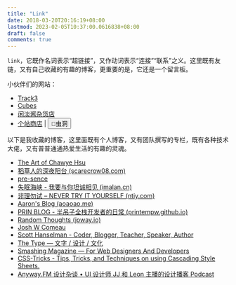 ```yaml
---
title: "Link"
date: 2018-03-20T20:16:19+08:00
lastmod: 2023-02-05T10:37:00.0616838+08:00
draft: false
comments: true
---
```


`link`，它既作名词表示“超链接”，又作动词表示“连接”“联系”之义。这里既有友链，又有自己收藏的有趣的博客，更重要的是，它还是一个留言板。

小伙伴们的网站：

* [Track3](https://zak.ee/)
* [Cubes](https://www.cybeor.com/)
* [闲淡酱杂货店](https://www.geekcj.com/)
* [个站商店](https://storeweb.cn/) | [<button>🐛虫洞</button>](https://storeweb.cn/s/559)

以下是我收藏的博客，这里面既有个人博客，又有团队撰写的专栏，既有各种技术大佬，又有普普通通热爱生活的有趣的灵魂。

* [The Art of Chawye Hsu](https://chawyehsu.com/)
* [稻草人的深夜阳台 (scarecrow08.com)](https://scarecrow08.com/)
* [pre-sence](http://pre-sence.com/)
* [失眠海峡 - 我要与你坦诚相见 (imalan.cn)](https://blog.imalan.cn/)
* [非理勿试 – NEVER TRY IT YOURSELF (ntiy.com)](https://www.ntiy.com/)
* [Aaron's Blog (aoaoao.me)](https://blog.aoaoao.me/)
* [PRIN BLOG - 半吊子全栈开发者的日常 (printempw.github.io)](https://printempw.github.io/)
* [Random Thoughts (joway.io)](https://blog.joway.io/)
* [Josh W Comeau](https://www.joshwcomeau.com/)
* [Scott Hanselman - Coder, Blogger, Teacher, Speaker, Author](https://www.hanselman.com/)
* [The Type — 文字 / 设计 / 文化](https://www.thetype.com/)
* [Smashing Magazine — For Web Designers And Developers](https://www.smashingmagazine.com/)
* [CSS-Tricks - Tips, Tricks, and Techniques on using Cascading Style Sheets.](https://css-tricks.com/)
* [Anyway.FM 设计杂谈 • UI 设计师 JJ 和 Leon 主播的设计播客 Podcast](https://anyway.fm/)

